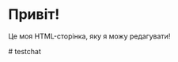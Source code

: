 <html lang="uk">
<head>
  <meta charset="UTF-8">
  <title>Моя сторінка</title>

</head>
<body>
  <h1>Привіт!</h1>
  <p>Це моя HTML-сторінка, яку я можу редагувати!</p>
  <script type="text/javascript">
(function(d, w, s) {
    var widgetHash = 'ySkNiXldPLALdteEBKz2', bch = d.createElement(s); bch.type = 'text/javascript'; bch.async = true;
    bch.src = '//widgets.binotel.com/chat/widgets/' + widgetHash + '.js';
    var sn = d.getElementsByTagName(s)[0]; sn.parentNode.insertBefore(bch, sn);
})(document, window, 'script');
</script>
</body>
</html># testchat
